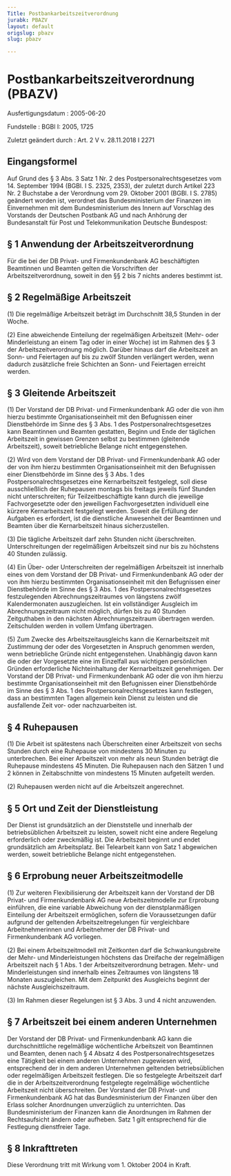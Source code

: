 ```yaml
---
Title: Postbankarbeitszeitverordnung
jurabk: PBAZV
layout: default
origslug: pbazv
slug: pbazv

---
```


# Postbankarbeitszeitverordnung (PBAZV)

Ausfertigungsdatum
:   2005-06-20

Fundstelle
:   BGBl I: 2005, 1725

Zuletzt geändert durch
:   Art. 2 V v. 28.11.2018 I 2271



## Eingangsformel

Auf Grund des § 3 Abs. 3 Satz 1 Nr. 2 des Postpersonalrechtsgesetzes
vom 14. September 1994 (BGBl. I S. 2325, 2353), der zuletzt durch
Artikel 223 Nr. 2 Buchstabe a der Verordnung vom 29. Oktober 2001
(BGBl. I S. 2785) geändert worden ist, verordnet das Bundesministerium
der Finanzen im Einvernehmen mit dem Bundesministerium des Innern auf
Vorschlag des Vorstands der Deutschen Postbank AG und nach Anhörung
der Bundesanstalt für Post und Telekommunikation Deutsche Bundespost:


## § 1 Anwendung der Arbeitszeitverordnung

Für die bei der DB Privat- und Firmenkundenbank AG beschäftigten
Beamtinnen und Beamten gelten die Vorschriften der
Arbeitszeitverordnung, soweit in den §§ 2 bis 7 nichts anderes
bestimmt ist.


## § 2 Regelmäßige Arbeitszeit

(1) Die regelmäßige Arbeitszeit beträgt im Durchschnitt 38,5 Stunden
in der Woche.

(2) Eine abweichende Einteilung der regelmäßigen Arbeitszeit (Mehr-
oder Minderleistung an einem Tag oder in einer Woche) ist im Rahmen
des § 3 der Arbeitszeitverordnung möglich. Darüber hinaus darf die
Arbeitszeit an Sonn- und Feiertagen auf bis zu zwölf Stunden
verlängert werden, wenn dadurch zusätzliche freie Schichten an Sonn-
und Feiertagen erreicht werden.


## § 3 Gleitende Arbeitszeit

(1) Der Vorstand der DB Privat- und Firmenkundenbank AG oder die von
ihm hierzu bestimmte Organisationseinheit mit den Befugnissen einer
Dienstbehörde im Sinne des § 3 Abs. 1 des Postpersonalrechtsgesetzes
kann Beamtinnen und Beamten gestatten, Beginn und Ende der täglichen
Arbeitszeit in gewissen Grenzen selbst zu bestimmen (gleitende
Arbeitszeit), soweit betriebliche Belange nicht entgegenstehen.

(2) Wird von dem Vorstand der DB Privat- und Firmenkundenbank AG oder
der von ihm hierzu bestimmten Organisationseinheit mit den Befugnissen
einer Dienstbehörde im Sinne des § 3 Abs. 1 des
Postpersonalrechtsgesetzes eine Kernarbeitszeit festgelegt, soll diese
ausschließlich der Ruhepausen montags bis freitags jeweils fünf
Stunden nicht unterschreiten; für Teilzeitbeschäftigte kann durch die
jeweilige Fachvorgesetzte oder den jeweiligen Fachvorgesetzten
individuell eine kürzere Kernarbeitszeit festgelegt werden. Soweit die
Erfüllung der Aufgaben es erfordert, ist die dienstliche Anwesenheit
der Beamtinnen und Beamten über die Kernarbeitszeit hinaus
sicherzustellen.

(3) Die tägliche Arbeitszeit darf zehn Stunden nicht überschreiten.
Unterschreitungen der regelmäßigen Arbeitszeit sind nur bis zu
höchstens 40 Stunden zulässig.

(4) Ein Über- oder Unterschreiten der regelmäßigen Arbeitszeit ist
innerhalb eines von dem Vorstand der DB Privat- und Firmenkundenbank
AG oder der von ihm hierzu bestimmten Organisationseinheit mit den
Befugnissen einer Dienstbehörde im Sinne des § 3 Abs. 1 des
Postpersonalrechtsgesetzes festzulegenden Abrechnungszeitraumes von
längstens zwölf Kalendermonaten auszugleichen. Ist ein vollständiger
Ausgleich im Abrechnungszeitraum nicht möglich, dürfen bis zu 40
Stunden Zeitguthaben in den nächsten Abrechnungszeitraum übertragen
werden. Zeitschulden werden in vollem Umfang übertragen.

(5) Zum Zwecke des Arbeitszeitausgleichs kann die Kernarbeitszeit mit
Zustimmung der oder des Vorgesetzten in Anspruch genommen werden, wenn
betriebliche Gründe nicht entgegenstehen. Unabhängig davon kann die
oder der Vorgesetzte eine im Einzelfall aus wichtigen persönlichen
Gründen erforderliche Nichteinhaltung der Kernarbeitszeit genehmigen.
Der Vorstand der DB Privat- und Firmenkundenbank AG oder die von ihm
hierzu bestimmte Organisationseinheit mit den Befugnissen einer
Dienstbehörde im Sinne des § 3 Abs. 1 des Postpersonalrechtsgesetzes
kann festlegen, dass an bestimmten Tagen allgemein kein Dienst zu
leisten und die ausfallende Zeit vor- oder nachzuarbeiten ist.


## § 4 Ruhepausen

(1) Die Arbeit ist spätestens nach Überschreiten einer Arbeitszeit von
sechs Stunden durch eine Ruhepause von mindestens 30 Minuten zu
unterbrechen. Bei einer Arbeitszeit von mehr als neun Stunden beträgt
die Ruhepause mindestens 45 Minuten. Die Ruhepausen nach den Sätzen 1
und 2 können in Zeitabschnitte von mindestens 15 Minuten aufgeteilt
werden.

(2) Ruhepausen werden nicht auf die Arbeitszeit angerechnet.


## § 5 Ort und Zeit der Dienstleistung

Der Dienst ist grundsätzlich an der Dienststelle und innerhalb der
betriebsüblichen Arbeitszeit zu leisten, soweit nicht eine andere
Regelung erforderlich oder zweckmäßig ist. Die Arbeitszeit beginnt und
endet grundsätzlich am Arbeitsplatz. Bei Telearbeit kann von Satz 1
abgewichen werden, soweit betriebliche Belange nicht entgegenstehen.


## § 6 Erprobung neuer Arbeitszeitmodelle

(1) Zur weiteren Flexibilisierung der Arbeitszeit kann der Vorstand
der DB Privat- und Firmenkundenbank AG neue Arbeitszeitmodelle zur
Erprobung einführen, die eine variable Abweichung von der
dienstplanmäßigen Einteilung der Arbeitszeit ermöglichen, sofern die
Voraussetzungen dafür aufgrund der geltenden Arbeitszeitregelungen für
vergleichbare Arbeitnehmerinnen und Arbeitnehmer der DB Privat- und
Firmenkundenbank AG vorliegen.

(2) Bei einem Arbeitszeitmodell mit Zeitkonten darf die
Schwankungsbreite der Mehr- und Minderleistungen höchstens das
Dreifache der regelmäßigen Arbeitszeit nach § 1 Abs. 1 der
Arbeitszeitverordnung betragen. Mehr- und Minderleistungen sind
innerhalb eines Zeitraumes von längstens 18 Monaten auszugleichen. Mit
dem Zeitpunkt des Ausgleichs beginnt der nächste Ausgleichszeitraum.

(3) Im Rahmen dieser Regelungen ist § 3 Abs. 3 und 4 nicht anzuwenden.


## § 7 Arbeitszeit bei einem anderen Unternehmen

Der Vorstand der DB Privat- und Firmenkundenbank AG kann die
durchschnittliche regelmäßige wöchentliche Arbeitszeit von Beamtinnen
und Beamten, denen nach § 4 Absatz 4 des Postpersonalrechtsgesetzes
eine Tätigkeit bei einem anderen Unternehmen zugewiesen wird,
entsprechend der in dem anderen Unternehmen geltenden betriebsüblichen
oder regelmäßigen Arbeitszeit festlegen. Die so festgelegte
Arbeitszeit darf die in der Arbeitszeitverordnung festgelegte
regelmäßige wöchentliche Arbeitszeit nicht überschreiten. Der Vorstand
der DB Privat- und Firmenkundenbank AG hat das Bundesministerium der
Finanzen über den Erlass solcher Anordnungen unverzüglich zu
unterrichten. Das Bundesministerium der Finanzen kann die Anordnungen
im Rahmen der Rechtsaufsicht ändern oder aufheben. Satz 1 gilt
entsprechend für die Festlegung dienstfreier Tage.


## § 8 Inkrafttreten

Diese Verordnung tritt mit Wirkung vom 1. Oktober 2004 in Kraft.


